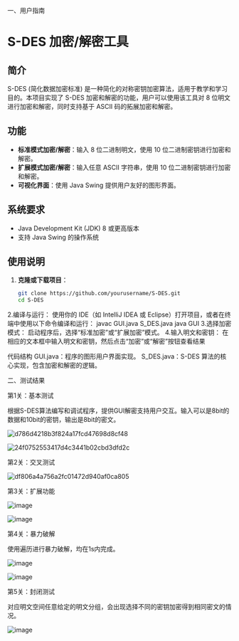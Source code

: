 一、用户指南
# S-DES 加密/解密工具

## 简介

S-DES (简化数据加密标准) 是一种简化的对称密钥加密算法，适用于教学和学习目的。本项目实现了 S-DES 加密和解密的功能，用户可以使用该工具对 8 位明文进行加密和解密，同时支持基于 ASCII 码的拓展加密和解密。

## 功能

- **标准模式加密/解密**：输入 8 位二进制明文，使用 10 位二进制密钥进行加密和解密。
- **扩展模式加密/解密**：输入任意 ASCII 字符串，使用 10 位二进制密钥进行加密和解密。
- **可视化界面**：使用 Java Swing 提供用户友好的图形界面。

## 系统要求

- Java Development Kit (JDK) 8 或更高版本
- 支持 Java Swing 的操作系统

## 使用说明

1. **克隆或下载项目**：
   ```bash
   git clone https://github.com/yourusername/S-DES.git
   cd S-DES
2.编译与运行： 使用你的 IDE（如 IntelliJ IDEA 或 Eclipse）打开项目，或者在终端中使用以下命令编译和运行：
javac GUI.java S_DES.java
java GUI
3.选择加密模式： 启动程序后，选择“标准加密”或“扩展加密”模式。
4.输入明文和密钥： 在相应的文本框中输入明文和密钥，然后点击“加密”或“解密”按钮查看结果

代码结构
GUI.java：程序的图形用户界面实现。
S_DES.java：S-DES 算法的核心实现，包含加密和解密的逻辑。

二、测试结果

第1关：基本测试   

根据S-DES算法编写和调试程序，提供GUI解密支持用户交互。输入可以是8bit的数据和10bit的密钥，输出是8bit的密文。

![d786d4218b3f824a17fcd47698d8cf48](https://github.com/user-attachments/assets/ea774984-a6c0-411d-825e-25d3eb4df88a)

![24f0752553417d4c3441b02cbd3dfd2c](https://github.com/user-attachments/assets/3e20cec0-f713-4b43-90fe-41298e332dd5)

第2关：交叉测试

![df806a4a756a2fc01472d940af0ca805](https://github.com/user-attachments/assets/945b6cb4-7f70-4868-b461-e4ba3e03fcc6)

第3关：扩展功能

![image](https://github.com/user-attachments/assets/e304939b-3cdf-428e-89eb-4fde9f6817f9)

![image](https://github.com/user-attachments/assets/5a84701a-f57c-491f-99a0-a70d7d7290d1)

第4关：暴力破解

使用遍历进行暴力破解，均在1s内完成。

![image](https://github.com/user-attachments/assets/968554f9-3c0c-4ab3-9d30-b4c98b5e47a9)

![image](https://github.com/user-attachments/assets/4f7a0b17-8f05-4af7-b07c-1c2629dc0cf8)

第5关：封闭测试

对应明文空间任意给定的明文分组，会出现选择不同的密钥加密得到相同密文的情况。

![image](https://github.com/user-attachments/assets/a4304c9f-8144-41f9-a1d1-e6700b65699e)
























